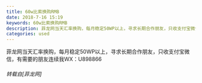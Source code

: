 ```yaml
---
title: 60w比索换购RMB
date: 2018-7-16 15:19
keywords: 60w比索换购RMB
description: 菲龙网当天汇率换购，每月稳定50WP以上，寻求长期合作朋友，只收支付宝微信，有需要的朋友连续我WX：U898866
categories: used
---
```

<td class="t_f" id="postmessage_1517972">

菲龙网当天汇率换购，每月稳定50WP以上，寻求长期合作朋友，只收支付宝微信，有需要的朋友连续我WX：U898866</td>
###### 转载自[菲龙网]